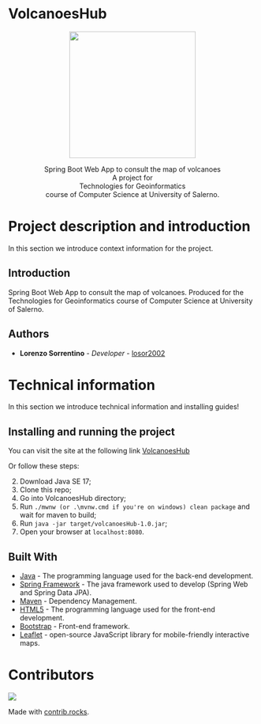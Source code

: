 # VolcanoesHub

<p align = "center">
  <img src = "src/main/resources/static/images/volcano.ico" width="256" height="256">
</p>

<p align = "center">
  Spring Boot Web App to consult the map of volcanoes
  <br>
  A project for
  <br>
  Technologies for Geoinformatics 
  <br>
  course of Computer Science at University of Salerno.
</p>

# Project description and introduction

In this section we introduce context information for the project.

## Introduction

Spring Boot Web App to consult the map of volcanoes. Produced for the Technologies for Geoinformatics
course of Computer Science at University of Salerno.

## Authors

* **Lorenzo Sorrentino**    - *Developer*         - [losor2002](https://github.com/losor2002)

# Technical information

In this section we introduce technical information and installing guides!

## Installing and running the project

You can visit the site at the following
link [VolcanoesHub](https://losor2002.github.io/VolcanoesHub/src/main/resources/static/)

Or follow these steps:

2. Download Java SE 17;
3. Clone this repo;
4. Go into VolcanoesHub directory;
5. Run `./mwnw (or .\mvnw.cmd if you're on windows) clean package` and wait for maven to build;
7. Run `java -jar target/volcanoesHub-1.0.jar`;
9. Open your browser at `localhost:8080`.

## Built With

* [Java](https://jdk.java.net/17/) - The programming language used for the back-end development.
* [Spring Framework](https://spring.io/) - The java framework used to develop (Spring Web and Spring Data JPA).
* [Maven](https://maven.apache.org/) - Dependency Management.
* [HTML5](https://www.w3schools.com/html/default.asp) - The programming language used for the front-end development.
* [Bootstrap](https://getboostrap.com/) - Front-end framework.
* [Leaflet](https://leafletjs.com/) - open-source JavaScript library for mobile-friendly interactive maps.

# Contributors

<a href="https://github.com/losor2002/VolcanoesHub/graphs/contributors">
  <img src="https://contrib.rocks/image?repo=losor2002/VolcanoesHub" />
</a>

Made with [contrib.rocks](https://contrib.rocks).